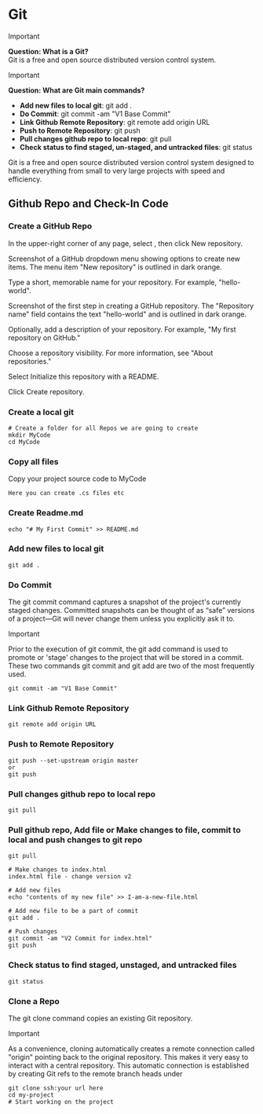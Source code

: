 # Git
> [!important]
> **Question: What is a Git?** 
> <br>Git is a free and open source distributed version control system.


> [!important]
> **Question: What are Git main commands?** 
> - **Add new files to local git**: git add .
> - **Do Commit**: git commit -am "V1 Base Commit"
> - **Link Github Remote Repository**: git remote add origin URL
> - **Push to Remote Repository**: git push
> - **Pull changes github repo to local repo**: git pull
> - **Check status to find staged, un-staged, and untracked files**: git status

Git is a free and open source distributed version control system designed to handle everything from small to very large projects with speed and efficiency.

## Github Repo and Check-In Code

### Create a GitHub Repo
In the upper-right corner of any page, select , then click New repository.

Screenshot of a GitHub dropdown menu showing options to create new items. The menu item "New repository" is outlined in dark orange.

Type a short, memorable name for your repository. For example, "hello-world".

Screenshot of the first step in creating a GitHub repository. The "Repository name" field contains the text "hello-world" and is outlined in dark orange.

Optionally, add a description of your repository. For example, "My first repository on GitHub."

Choose a repository visibility. For more information, see "About repositories."

Select Initialize this repository with a README.

Click Create repository.

### Create a local git 
```
# Create a folder for all Repos we are going to create 
mkdir MyCode
cd MyCode
```

### Copy all files
Copy your project source code to MyCode
```
Here you can create .cs files etc
```

###  Create Readme.md
```
echo "# My First Commit" >> README.md
```


### Add new files to local git 
```
git add .
```

###  Do  Commit
The git commit command captures a snapshot of the project's currently staged changes. Committed snapshots can be thought of as “safe” versions of a project—Git will never change them unless you explicitly ask it to.

> [!important]
> Prior to the execution of git commit, the git add command is used to promote or 'stage' changes to the project that will be stored in a commit. These two commands git commit and git add are two of the most frequently used.
```
git commit -am "V1 Base Commit"
```

###  Link Github Remote Repository
```
git remote add origin URL
```


###  Push to Remote Repository
```
git push --set-upstream origin master
or
git push
```


###  Pull changes github repo to local repo
```
git pull

```

### Pull github repo, Add file or Make changes to file, commit to local and push changes to git repo
```
git pull

# Make changes to index.html
index.html file - change version v2

# Add new files
echo "contents of my new file" >> I-am-a-new-file.html

# Add new file to be a part of commit
git add .

# Push changes
git commit -am "V2 Commit for index.html"
git push
```

### Check status to find staged, unstaged, and untracked files
```
git status
```

### Clone a Repo
The git clone command copies an existing Git repository.
> [!important]
> As a convenience, cloning automatically creates a remote connection called "origin" pointing back to the original repository. This makes it very easy to interact with a central repository. This automatic connection is established by creating Git refs to the remote branch heads under

```
git clone ssh:your url here 
cd my-project 
# Start working on the project
```